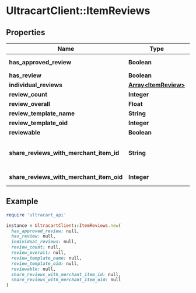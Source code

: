 # UltracartClient::ItemReviews

## Properties

| Name | Type | Description | Notes |
| ---- | ---- | ----------- | ----- |
| **has_approved_review** | **Boolean** | True if the item has an approved review | [optional] |
| **has_review** | **Boolean** | True if the item has a review | [optional] |
| **individual_reviews** | [**Array&lt;ItemReview&gt;**](ItemReview.md) |  | [optional] |
| **review_count** | **Integer** | Number of approved reviews | [optional] |
| **review_overall** | **Float** | Overall score of reviews | [optional] |
| **review_template_name** | **String** | Review template name | [optional] |
| **review_template_oid** | **Integer** | Review template object identifier | [optional] |
| **reviewable** | **Boolean** | True if the item is reviewable | [optional] |
| **share_reviews_with_merchant_item_id** | **String** | Share reviews with item id.  To set, use the share_reviews_with_merchant_item_oid field. | [optional] |
| **share_reviews_with_merchant_item_oid** | **Integer** | Share reviews with item oid.  To null out this field, set teh value to zero. | [optional] |

## Example

```ruby
require 'ultracart_api'

instance = UltracartClient::ItemReviews.new(
  has_approved_review: null,
  has_review: null,
  individual_reviews: null,
  review_count: null,
  review_overall: null,
  review_template_name: null,
  review_template_oid: null,
  reviewable: null,
  share_reviews_with_merchant_item_id: null,
  share_reviews_with_merchant_item_oid: null
)
```

